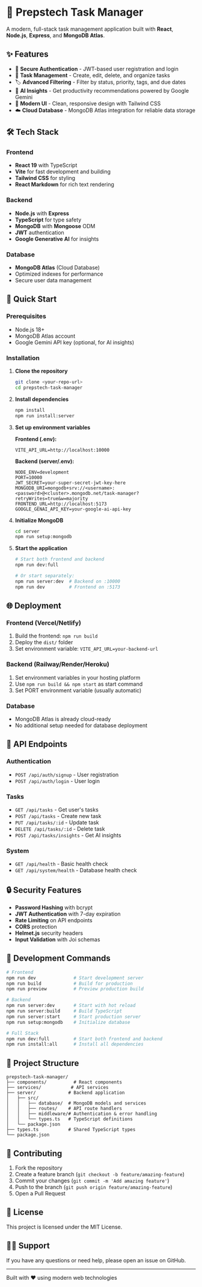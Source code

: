 # 🚀 Prepstech Task Manager

A modern, full-stack task management application built with **React**, **Node.js**, **Express**, and **MongoDB Atlas**.

## ✨ Features

- 🔐 **Secure Authentication** - JWT-based user registration and login
- 📝 **Task Management** - Create, edit, delete, and organize tasks
- 🏷️ **Advanced Filtering** - Filter by status, priority, tags, and due dates
- 🤖 **AI Insights** - Get productivity recommendations powered by Google Gemini
- 🎨 **Modern UI** - Clean, responsive design with Tailwind CSS
- ☁️ **Cloud Database** - MongoDB Atlas integration for reliable data storage

## 🛠️ Tech Stack

### Frontend
- **React 19** with TypeScript
- **Vite** for fast development and building
- **Tailwind CSS** for styling
- **React Markdown** for rich text rendering

### Backend
- **Node.js** with **Express**
- **TypeScript** for type safety
- **MongoDB** with **Mongoose** ODM
- **JWT** authentication
- **Google Generative AI** for insights

### Database
- **MongoDB Atlas** (Cloud Database)
- Optimized indexes for performance
- Secure user data management

## 🚀 Quick Start

### Prerequisites
- Node.js 18+
- MongoDB Atlas account
- Google Gemini API key (optional, for AI insights)

### Installation

1. **Clone the repository**
   ```bash
   git clone <your-repo-url>
   cd prepstech-task-manager
   ```

2. **Install dependencies**
   ```bash
   npm install
   npm run install:server
   ```

3. **Set up environment variables**
   
   **Frontend (.env):**
   ```env
   VITE_API_URL=http://localhost:10000
   ```
   
   **Backend (server/.env):**
   ```env
   NODE_ENV=development
   PORT=10000
   JWT_SECRET=your-super-secret-jwt-key-here
   MONGODB_URI=mongodb+srv://<username>:<password>@<cluster>.mongodb.net/task-manager?retryWrites=true&w=majority
   FRONTEND_URL=http://localhost:5173
   GOOGLE_GENAI_API_KEY=your-google-ai-api-key
   ```

4. **Initialize MongoDB**
   ```bash
   cd server
   npm run setup:mongodb
   ```

5. **Start the application**
   ```bash
   # Start both frontend and backend
   npm run dev:full
   
   # Or start separately:
   npm run server:dev  # Backend on :10000
   npm run dev         # Frontend on :5173
   ```

## 🌐 Deployment

### Frontend (Vercel/Netlify)
1. Build the frontend: `npm run build`
2. Deploy the `dist/` folder
3. Set environment variable: `VITE_API_URL=your-backend-url`

### Backend (Railway/Render/Heroku)
1. Set environment variables in your hosting platform
2. Use `npm run build && npm start` as start command
3. Set PORT environment variable (usually automatic)

### Database
- MongoDB Atlas is already cloud-ready
- No additional setup needed for database deployment

## 📝 API Endpoints

### Authentication
- `POST /api/auth/signup` - User registration
- `POST /api/auth/login` - User login

### Tasks
- `GET /api/tasks` - Get user's tasks
- `POST /api/tasks` - Create new task
- `PUT /api/tasks/:id` - Update task
- `DELETE /api/tasks/:id` - Delete task
- `POST /api/tasks/insights` - Get AI insights

### System
- `GET /api/health` - Basic health check
- `GET /api/system/health` - Database health check

## 🔒 Security Features

- **Password Hashing** with bcrypt
- **JWT Authentication** with 7-day expiration
- **Rate Limiting** on API endpoints
- **CORS** protection
- **Helmet.js** security headers
- **Input Validation** with Joi schemas

## 🧪 Development Commands

```bash
# Frontend
npm run dev              # Start development server
npm run build            # Build for production
npm run preview          # Preview production build

# Backend
npm run server:dev       # Start with hot reload
npm run server:build     # Build TypeScript
npm run server:start     # Start production server
npm run setup:mongodb    # Initialize database

# Full Stack
npm run dev:full         # Start both frontend and backend
npm run install:all      # Install all dependencies
```

## 📁 Project Structure

```
prepstech-task-manager/
├── components/          # React components
├── services/           # API services
├── server/            # Backend application
│   ├── src/
│   │   ├── database/  # MongoDB models and services
│   │   ├── routes/    # API route handlers
│   │   ├── middleware/# Authentication & error handling
│   │   └── types.ts   # TypeScript definitions
│   └── package.json
├── types.ts           # Shared TypeScript types
└── package.json
```

## 🤝 Contributing

1. Fork the repository
2. Create a feature branch (`git checkout -b feature/amazing-feature`)
3. Commit your changes (`git commit -m 'Add amazing feature'`)
4. Push to the branch (`git push origin feature/amazing-feature`)
5. Open a Pull Request

## 📄 License

This project is licensed under the MIT License.

## 🙋‍♂️ Support

If you have any questions or need help, please open an issue on GitHub.

---

Built with ❤️ using modern web technologies
